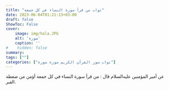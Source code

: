 ```yaml
---
title: "ثواب من قرأ سورة النساء في كل جمعة"
date: 2023-06-04T01:21:13+03:00
draft: false
ShowToc: False
cover:
    image: img/hala.JPG
    alt: 'صورة'
    caption: ''
#    hidden: false
summary: 
tags: [""]
categories: ["ثواب سور القرآن الكريم سورة سورة"]
---
```

عن
أمير المؤمنين عليه‌السلام قال : من قرأ سورة النساء في كل جمعة أؤمن
من ضغطة القبر.

